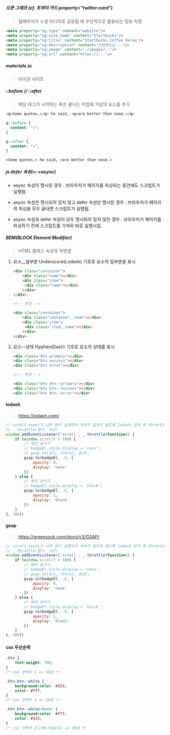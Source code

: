 ##### 오픈 그래프 (cf. 트위터 카드 property="twitter:card")

> 웹페이지가 소셜 미디어로 공유될 때 우선적으로 활용되는 정보 지정

```html
<meta property="og:type" content="website"/>
<meta property="og:site_name" content="Startbucks"/>
<meta property="og:title" content="Startbucks Coffee Korea"/>
<meta property="og:description" content="스타벅스는..."/>
<meta property="og:image" content="./images/.."/>
<meta property="og:url" content="https://..."/>
```



##### materials.io 

> 아이콘 사이트



##### ::before // ::after

> 해당 태그가 시작하는 혹은 끝나는 지점에 가상의 요소를 추가
```html
<q>Some quotes,</q> he said, <q>are better than none.</q>
```

```css
q::before {
  content: "«";
}

q::after {
  content: "»";
}
```

```
«Some quotes,» he said, «are better than none.»
```



##### js defer 속성(<->async)

- async 속성이 명시된 경우 : 브라우저가 페이지를 파싱되는 동안에도 스크립트가 실행됨.

- async 속성은 명시되어 있지 않고 defer 속성만 명시된 경우 : 브라우저가 페이지의 파싱을 모두 끝내면 스크립트가 실행됨.

- async 속성과 defer 속성이 모두 명시되어 있지 않은 경우 : 브라우저가 페이지를 파싱하기 전에 스크립트를 가져와 바로 실행시킴.



##### BEM(BLOCK Element Modifier)

> HTML 클래스 속성의 작명법
1. 요소__일부분 Underscore(Lodash) 기호로 요소의 일부분을 표시
   ```html
   <div class="container">
       <div class="name"></div>
       <div class="item">
       	<div class="name"></div>
       </div>
   </div>
   
   <!-- 변경 -->
   
   <div class="container">
       <div class="container__name"></div>
       <div class="item">
       	<div class="item__name"></div>
       </div>
   </div>
   ```
2. 요소--상태 Hyphen(Dash) 기호로 요소의 상태를 표시
   ```html
   <div class="btn primary"></div>
   <div class="btn success"></div>
   <div class="btn error"></div>
   
   <!-- 변경 -->
   
   <div class="btn btn--primary"></div>
   <div class="btn btn--success"></div>
   <div class="btn btn--error"></div>
   ```



#### lodash

> https://lodash.com/

```js
// scroll event가 너무 많이 실행되어 부하가 걸리지 않도록 lodash 설치 후 throttle라는 기능을 사용
// _.throttle(함수, 시간)
window.addEventListener('scroll', _.throttle(function() {
    if (window.scrollY > 500) {
        // 배지 숨기기
        // badgeEl.style.display = 'none';
        // gsap.to(요소, 지속시간, 옵션);
        gsap.to(badgeEl, .6, {
            opacity: 0,
            display: 'none'
        })
    } else {
        // 배지 보이기
        // badgeEl.style.display = 'block';
        gsap.to(badgeEl, .6, {
            opacity: 1,
            display: 'block'
        })
    }
}, 300))
```



#### gsap

> https://greensock.com/docs/v3/GSAP/

```js
// scroll event가 너무 많이 실행되어 부하가 걸리지 않도록 lodash 설치 후 throttle라는 기능을 사용
// _.throttle(함수, 시간)
window.addEventListener('scroll', _.throttle(function() {
    if (window.scrollY > 500) {
        // 배지 숨기기
        // badgeEl.style.display = 'none';
        // gsap.to(요소, 지속시간, 옵션);
        gsap.to(badgeEl, .6, {
            opacity: 0,
            display: 'none'
        })
    } else {
        // 배지 보이기
        // badgeEl.style.display = 'block';
        gsap.to(badgeEl, .6, {
            opacity: 1,
            display: 'block'
        })
    }
}, 300))
```



#### css 우선순위

```css
.btn {
    font-weight: 700;
}
/* css 선택자 1 => 10점 */

.btn.btn--white {
    background-color: #333;
    color: #fff;
}
/* css 선택자 2 => 20점 */

.btn.btn--white:hover {
    background-color: #fff;
    color: #333;
}
/* css 선택자 3(2개+가상요소) => 30점 */
```

